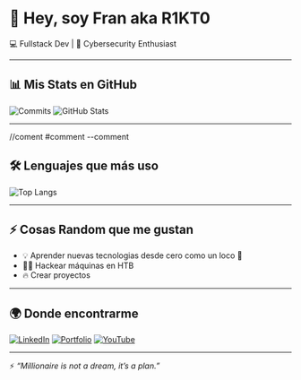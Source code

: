 # 👋 Hey, soy Fran aka R1KT0  

💻 Fullstack Dev | 🔐 Cybersecurity Enthusiast

---

## 📊 Mis Stats en GitHub
![Commits](https://github-readme-streak-stats.herokuapp.com?user=R1KT0&theme=tokyonight&hide_border=true)
![GitHub Stats](https://github-readme-stats.vercel.app/api?username=R1KT0&show_icons=true&theme=tokyonight&hide_border=true&count_private=true)

---
//coment
#comment 
--comment
## 🛠️ Lenguajes que más uso
![Top Langs](https://github-readme-stats.vercel.app/api/top-langs/?username=R1KT0&layout=compact&theme=tokyonight&hide_border=true)

---

## ⚡ Cosas Random que me gustan
- 💡 Aprender nuevas tecnologias desde cero como un loco 🧠  
- 🕵️‍♂️ Hackear máquinas en HTB  
- 🔥 Crear proyectos


---

## 🌍 Donde encontrarme
[![LinkedIn](https://img.shields.io/badge/LinkedIn-R1KT0-blue?style=flat&logo=linkedin)](https://linkedin.com/in/tu-link)
[![Portfolio](https://img.shields.io/badge/Portfolio-r1kt0.dev-red?style=flat&logo=firefox)](https://github.com/R1KT0/portfolio)
[![YouTube](https://img.shields.io/badge/YouTube-R1KT0-red?style=flat&logo=youtube)](https://youtube.com/tu-link)

---
⚡ *“Millionaire is not a dream, it’s a plan.”*
